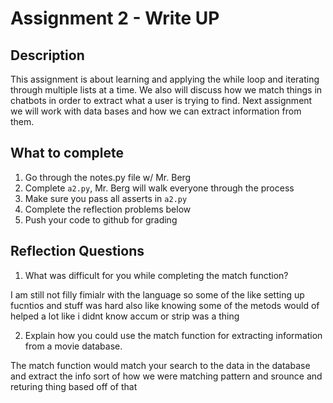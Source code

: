 # Assignment 2 - Write UP

## Description
This assignment is about learning and applying the while loop and iterating through multiple lists at a time.  We also will discuss how we match things in chatbots in order to extract what a user is trying to find.  Next assignment we will work with data bases and how we can extract information from them.

## What to complete
1. Go through the notes.py file w/ Mr. Berg
2. Complete `a2.py`, Mr. Berg will walk everyone through the process
3. Make sure you pass all asserts in `a2.py`
4. Complete the reflection problems below
5. Push your code to github for grading

## Reflection Questions
1. What was difficult for you while completing the match function?

I am still not filly fimialr with the language so some of the like setting up fucntios and stuff was hard also like knowing some of the metods would of helped a lot like i didnt know accum or strip was a thing

2. Explain how you could use the match function for extracting information from a movie database.

The match function would match your search to the data in the database and extract the info sort of how we were matching pattern and srounce and returing thing based off of that
